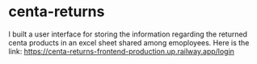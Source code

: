 # centa-returns
I built a user interface for storing the information regarding the returned centa products in an excel sheet shared among emoployees. Here is the link:  https://centa-returns-frontend-production.up.railway.app/login


